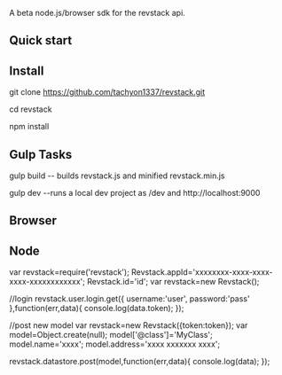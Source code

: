 A beta node.js/browser sdk for the revstack api.

## Quick start

## Install
git clone https://github.com/tachyon1337/revstack.git

cd revstack

npm install

## Gulp Tasks

gulp build  -- builds revstack.js and minified revstack.min.js

gulp dev  --runs a local dev project as /dev and http://localhost:9000



## Browser
<script src="jquery.js"></script>
<script src="revstack.min.js"></script>
<script>
        Revstack.appId='xxxxxxxx-xxxx-xxxx-xxxx-xxxxxxxxxxxx';
        Revstack.id='id';

        //datastore
        revstack.token=sessionStorage.getItem('token');
        var revstack=new Revstack({token:token});

        //get all
        revstack.datastore.get({},'myClass',function(err,data){
            console.log(data);
        });
        //get by id
        revstack.datastore.get({id:xxxx},function(err,data){
            console.log(data);
        });

</script>

## Node

var revstack=require('revstack');
Revstack.appId='xxxxxxxx-xxxx-xxxx-xxxx-xxxxxxxxxxxx';
Revstack.id='id';
var revstack=new Revstack();

//login
revstack.user.login.get({
  username:'user',
  password:'pass'
 },function(err,data){
    console.log(data.token);
});

//post new model
var revstack=new Revstack({token:token});
var model=Object.create(null);
model['@class']='MyClass';
model.name='xxxx';
model.address='xxxx xxxxxxx xxxx';

revstack.datastore.post(model,function(err,data){
   console.log(data);
});